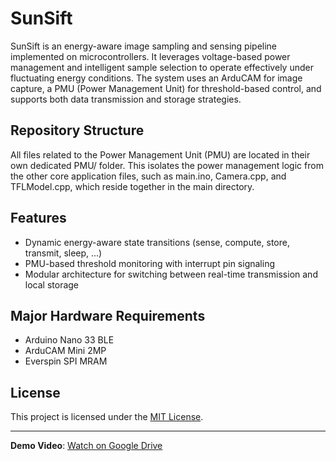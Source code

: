 # SunSift

SunSift is an energy-aware image sampling and sensing pipeline implemented on microcontrollers. It leverages voltage-based power management and intelligent sample selection to operate effectively under fluctuating energy conditions. The system uses an ArduCAM for image capture, a PMU (Power Management Unit) for threshold-based control, and supports both data transmission and storage strategies.

## Repository Structure

All files related to the Power Management Unit (PMU) are located in their own dedicated PMU/ folder. This isolates the power management logic from the other core application files, such as main.ino, Camera.cpp, and TFLModel.cpp, which reside together in the main directory.

## Features

- Dynamic energy-aware state transitions (sense, compute, store, transmit, sleep, ...)
- PMU-based threshold monitoring with interrupt pin signaling
- Modular architecture for switching between real-time transmission and local storage

## Major Hardware Requirements

- Arduino Nano 33 BLE
- ArduCAM Mini 2MP
- Everspin SPI MRAM

## License

This project is licensed under the [MIT License](LICENSE).

---

**Demo Video**: [Watch on Google Drive](https://drive.google.com/file/d/1CBzY8Ofg8hZi3UUBs5W5QU0BYAqKNcIU/view?usp=sharing)  
